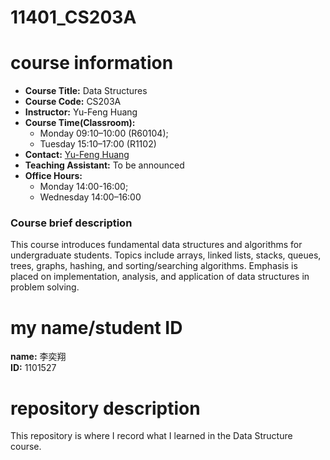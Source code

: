 # 11401_CS203A
# course information
- **Course Title:** Data Structures
- **Course Code:** CS203A
- **Instructor:**  Yu-Feng Huang  
- **Course Time(Classroom):**
  - Monday 09:10–10:00 (R60104);
  - Tuesday 15:10–17:00 (R1102)  
- **Contact:** [Yu-Feng Huang ](mailto:yfhuang@saturn.yzu.edu.tw)  
- **Teaching Assistant:** To be announced  
- **Office Hours:**
  - Monday 14:00-16:00;
  - Wednesday 14:00–16:00  

### Course brief description
This course introduces fundamental data structures and algorithms for undergraduate students. Topics include arrays, linked lists, stacks, queues, trees, graphs, hashing, and sorting/searching algorithms. Emphasis is placed on implementation, analysis, and application of data structures in problem solving.

# my name/student ID
**name:** 李奕翔  
**ID:** 1101527  

# repository description 
This repository is where I record what I learned in the Data Structure course.
